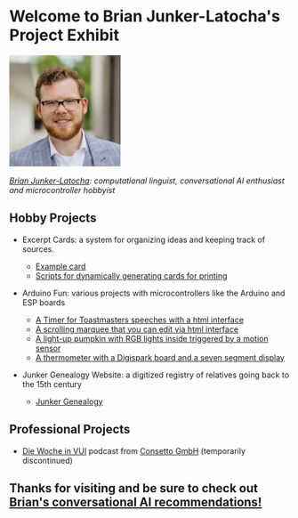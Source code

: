 # Welcome to Brian Junker-Latocha's Project Exhibit

[![](profileBrian.jpg)](https://github.com/brianingermany)

*[Brian Junker-Latocha](https://www.linkedin.com/in/brian-junker-latocha-1329b615b/): computational linguist, conversational AI enthusiast and microcontroller hobbyist*

## Hobby Projects

- Excerpt Cards: a system for organizing ideas and keeping track of sources.

  - [Example card](https://brianingermany.github.io/excerptCards/index.html)
  - [Scripts for dynamically generating cards for printing](https://github.com/BrianInGermany/excerptCards)

- Arduino Fun: various projects with microcontrollers like the Arduino and ESP boards

  - [A Timer for Toastmasters speeches with a html interface](https://github.com/BrianInGermany/ToastmastersTimerWiFi)
  - [A scrolling marquee that you can edit via html interface](https://github.com/BrianInGermany/ESPledMatrixWebserver)
  - [A light-up pumpkin with RGB lights inside triggered by a motion sensor](https://github.com/BrianInGermany/ArduinoPumpkin)
  - [A thermometer with a Digispark board and a seven segment display](https://github.com/BrianInGermany/Digispark7SegmentThermometer)

- Junker Genealogy Website: a digitized registry of relatives going back to the 15th century

  - [Junker Genealogy](http://xml-genealogie-app.herokuapp.com/)

## Professional Projects

- [Die Woche in VUI](https://soundcloud.com/consetto) podcast from [Consetto GmbH](www.consetto.com) (temporarily discontinued)

## Thanks for visiting and be sure to check out [Brian's conversational AI recommendations!](https://brianingermany.github.io/recommendations)


